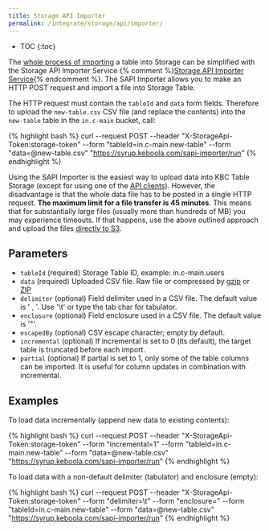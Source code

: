 ```yaml
---
title: Storage API Importer
permalink: /integrate/storage/api/importer/
---
```


* TOC
{:toc}

The [whole process of importing](/integrate/storage/api/) a table into Storage can be simplified with the
Storage API Importer Service 
{% comment %}[Storage API Importer Service](https://bitbucket.org/keboola/sapi-importer-bundle){% endcomment %}. 
The SAPI Importer allows you to make an HTTP POST request and import a file into Storage Table.

The HTTP request must contain the `tableId` and `data` form fields. Therefore to
upload the `new-table.csv` CSV file (and replace the contents) into the `new-table` table in the `in.c-main` bucket,
call:

{% highlight bash %}
curl --request POST --header "X-StorageApi-Token:storage-token" --form "tableId=in.c-main.new-table" --form "data=@new-table.csv" "https://syrup.keboola.com/sapi-importer/run"
{% endhighlight %}

Using the SAPI Importer is the easiest way to upload data into KBC Table Storage (except for
using one of the [API clients](/integrate/storage/#clients)). However, the disadvantage is that the whole data file
has to be posted in a single HTTP request. **The maximum limit for a file transfer is 45 minutes**.
This means that for substantially large files (usually more than hundreds of MB)
you may experience timeouts. If that happens, use the above outlined approach and upload the
files [directly to S3](#manually-uploading-a-file).

## Parameters

- `tableId` (required) Storage Table ID, example: in.c-main.users
- `data` (required) Uploaded CSV file. Raw file or compressed by [gzip](http://www.gzip.org/) or [ZIP](https://en.wikipedia.org/wiki/Zip_(file_format))
- `delimiter` (optional) Field delimiter used in a CSV file. The default value is ' , '. Use '\t' or type the tab char for tabulator.
- `enclosure` (optional) Field enclosure used in a CSV file. The default value is '"'.
- `escapedBy` (optional) CSV escape character; empty by default.
- `incremental` (optional) If incremental is set to 0 (its default), the target table is truncated before each import. 
- `partial` (optional) If partial is set to 1, only some of the table columns can be imported. It is useful for column updates in combination with incremental.

## Examples
To load data incrementally (append new data to existing contents):

{% highlight bash %}
curl --request POST --header "X-StorageApi-Token:storage-token" --form "incremental=1" --form "tableId=in.c-main.new-table" --form "data=@new-table.csv" "https://syrup.keboola.com/sapi-importer/run"
{% endhighlight %}

To load data with a non-default delimiter (tabulator) and enclosure (empty):

{% highlight bash %}
curl --request POST --header "X-StorageApi-Token:storage-token" --form "delimiter=\t" --form "enclosure=" --form "tableId=in.c-main.new-table" --form "data=@new-table.csv" "https://syrup.keboola.com/sapi-importer/run"
{% endhighlight %}

